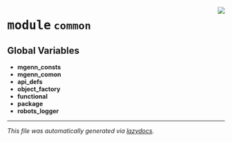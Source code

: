 <!-- markdownlint-disable -->

<a href="../common/__init__.py#L0"><img align="right" style="float:right;" src="https://img.shields.io/badge/-source-cccccc?style=flat-square"></a>

# <kbd>module</kbd> `common`




**Global Variables**
---------------
- **mgenn_consts**
- **mgenn_comon**
- **api_defs**
- **object_factory**
- **functional**
- **package**
- **robots_logger**




---

_This file was automatically generated via [lazydocs](https://github.com/ml-tooling/lazydocs)._
